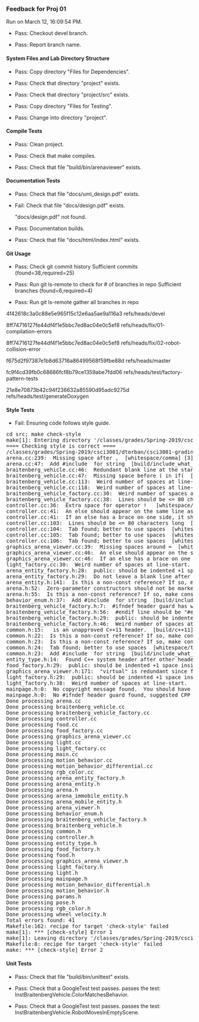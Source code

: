 ### Feedback for Proj 01

Run on March 12, 16:09:54 PM.

+ Pass: Checkout devel branch.



+ Pass: Report branch name.




#### System Files and Lab Directory Structure

+ Pass: Copy directory "Files for Dependencies".



+ Pass: Check that directory "project" exists.

+ Pass: Check that directory "project/src" exists.

+ Pass: Copy directory "Files for Testing".



+ Pass: Change into directory "project".


#### Compile Tests

+ Pass: Clean project.



+ Pass: Check that make compiles.



+ Pass: Check that file "build/bin/arenaviewer" exists.


#### Documentation Tests

+ Pass: Check that file "docs/uml_design.pdf" exists.

+ Fail: Check that file "docs/design.pdf" exists.

     "docs/design.pdf" not found.

+ Pass: Documentation builds.



+ Pass: Check that file "docs/html/index.html" exists.


#### Git Usage

+ Pass: Check git commit history
Sufficient commits (found=38,required=25)

+ Pass: Run git ls-remote to check for # of branches in repo
Sufficient branches (found=6,required=4)

+ Pass: Run git ls-remote gather all branches in repo

4f42618c3a0c88e5e965f15c12e6aa5ae9a116a3	refs/heads/devel

8ff74716127fe44df4f1e5bbc7ed8ac04e0c5ef8	refs/heads/fix/01-compilation-errors

8ff74716127fe44df4f1e5bbc7ed8ac04e0c5ef8	refs/heads/fix/02-robot-collision-error

f675d2f97387e1b8d63716a86499568f59fbe88d	refs/heads/master

fc9f4cd39fb0c68686fcf8b79ce1359abe7fdd06	refs/heads/test/factory-pattern-tests

21e8e70873b42c94f236632a85590d95adc9275d	refs/heads/test/generateDoxygen




#### Style Tests

+ Fail: Ensuring code follows style guide.

<pre>cd src; make check-style
make[1]: Entering directory '/classes/grades/Spring-2019/csci3081/dtorban/csci3081-grading-env/grading-scripts/grading/Proj_01_Full_Feedback/repo-scher528/project/src'
==== Checking style is correct ====
/classes/grades/Spring-2019/csci3081/dtorban/csci3081-grading-env/grading-scripts/grading/Proj_01_Full_Feedback/repo-scher528/cpplint/cpplint.py --root=.. *.cc *.h
arena.cc:239:  Missing space after ,  [whitespace/comma] [3]
arena.cc:47:  Add #include <string> for string  [build/include_what_you_use] [4]
braitenberg_vehicle.cc:46:  Redundant blank line at the start of a code block should be deleted.  [whitespace/blank_line] [2]
braitenberg_vehicle.cc:47:  Missing space before ( in if(  [whitespace/parens] [5]
braitenberg_vehicle.cc:113:  Weird number of spaces at line-start.  Are you using a 2-space indent?  [whitespace/indent] [3]
braitenberg_vehicle.cc:118:  Weird number of spaces at line-start.  Are you using a 2-space indent?  [whitespace/indent] [3]
braitenberg_vehicle_factory.cc:30:  Weird number of spaces at line-start.  Are you using a 2-space indent?  [whitespace/indent] [3]
braitenberg_vehicle_factory.cc:38:  Lines should be <= 80 characters long  [whitespace/line_length] [2]
controller.cc:36:  Extra space for operator !   [whitespace/operators] [4]
controller.cc:41:  An else should appear on the same line as the preceding }  [whitespace/newline] [4]
controller.cc:41:  If an else has a brace on one side, it should have it on both  [readability/braces] [5]
controller.cc:103:  Lines should be <= 80 characters long  [whitespace/line_length] [2]
controller.cc:104:  Tab found; better to use spaces  [whitespace/tab] [1]
controller.cc:105:  Tab found; better to use spaces  [whitespace/tab] [1]
controller.cc:106:  Tab found; better to use spaces  [whitespace/tab] [1]
graphics_arena_viewer.cc:39:  Missing spaces around =  [whitespace/operators] [4]
graphics_arena_viewer.cc:46:  An else should appear on the same line as the preceding }  [whitespace/newline] [4]
graphics_arena_viewer.cc:46:  If an else has a brace on one side, it should have it on both  [readability/braces] [5]
light_factory.cc:30:  Weird number of spaces at line-start.  Are you using a 2-space indent?  [whitespace/indent] [3]
arena_entity_factory.h:28:  public: should be indented +1 space inside class ArenaEntityFactory  [whitespace/indent] [3]
arena_entity_factory.h:29:  Do not leave a blank line after "public:"  [whitespace/blank_line] [3]
arena_entity.h:141:  Is this a non-const reference? If so, make const or use a pointer: json_object& entity_config  [runtime/references] [2]
arena.h:52:  Zero-parameter constructors should not be marked explicit.  [runtime/explicit] [5]
arena.h:55:  Is this a non-const reference? If so, make const or use a pointer: json_object& arena_object  [runtime/references] [2]
behavior_enum.h:37:  Add #include <string> for string  [build/include_what_you_use] [4]
braitenberg_vehicle_factory.h:7:  #ifndef header guard has wrong style, please use: SRC_BRAITENBERG_VEHICLE_FACTORY_H_  [build/header_guard] [5]
braitenberg_vehicle_factory.h:56:  #endif line should be "#endif  // SRC_BRAITENBERG_VEHICLE_FACTORY_H_"  [build/header_guard] [5]
braitenberg_vehicle_factory.h:29:  public: should be indented +1 space inside class BraitenbergVehicleFactory  [whitespace/indent] [3]
braitenberg_vehicle_factory.h:46:  Weird number of spaces at line-start.  Are you using a 2-space indent?  [whitespace/indent] [3]
common.h:15:  <chrono> is an unapproved C++11 header.  [build/c++11] [5]
common.h:22:  Is this a non-const reference? If so, make const or use a pointer: json_value& v  [runtime/references] [2]
common.h:23:  Is this a non-const reference? If so, make const or use a pointer: json_value& v  [runtime/references] [2]
common.h:24:  Tab found; better to use spaces  [whitespace/tab] [1]
common.h:23:  Add #include <string> for string  [build/include_what_you_use] [4]
entity_type.h:14:  Found C++ system header after other header. Should be: entity_type.h, c system, c++ system, other.  [build/include_order] [4]
food_factory.h:29:  public: should be indented +1 space inside class FoodFactory  [whitespace/indent] [3]
graphics_arena_viewer.h:171:  "virtual" is redundant since function is already declared as "override"  [readability/inheritance] [4]
light_factory.h:29:  public: should be indented +1 space inside class LightFactory  [whitespace/indent] [3]
light_factory.h:38:  Weird number of spaces at line-start.  Are you using a 2-space indent?  [whitespace/indent] [3]
mainpage.h:0:  No copyright message found.  You should have a line: "Copyright [year] <Copyright Owner>"  [legal/copyright] [5]
mainpage.h:0:  No #ifndef header guard found, suggested CPP variable is: SRC_MAINPAGE_H_  [build/header_guard] [5]
Done processing arena.cc
Done processing braitenberg_vehicle.cc
Done processing braitenberg_vehicle_factory.cc
Done processing controller.cc
Done processing food.cc
Done processing food_factory.cc
Done processing graphics_arena_viewer.cc
Done processing light.cc
Done processing light_factory.cc
Done processing main.cc
Done processing motion_behavior.cc
Done processing motion_behavior_differential.cc
Done processing rgb_color.cc
Done processing arena_entity_factory.h
Done processing arena_entity.h
Done processing arena.h
Done processing arena_immobile_entity.h
Done processing arena_mobile_entity.h
Done processing arena_viewer.h
Done processing behavior_enum.h
Done processing braitenberg_vehicle_factory.h
Done processing braitenberg_vehicle.h
Done processing common.h
Done processing controller.h
Done processing entity_type.h
Done processing food_factory.h
Done processing food.h
Done processing graphics_arena_viewer.h
Done processing light_factory.h
Done processing light.h
Done processing mainpage.h
Done processing motion_behavior_differential.h
Done processing motion_behavior.h
Done processing params.h
Done processing pose.h
Done processing rgb_color.h
Done processing wheel_velocity.h
Total errors found: 41
Makefile:162: recipe for target 'check-style' failed
make[1]: *** [check-style] Error 1
make[1]: Leaving directory '/classes/grades/Spring-2019/csci3081/dtorban/csci3081-grading-env/grading-scripts/grading/Proj_01_Full_Feedback/repo-scher528/project/src'
Makefile:8: recipe for target 'check-style' failed
make: *** [check-style] Error 2
</pre>




#### Unit Tests

+ Pass: Check that file "build/bin/unittest" exists.

+ Pass: Check that a GoogleTest test passes.
    passes the test: InstBraitenbergVehicle.ColorMatchesBehavior.



+ Pass: Check that a GoogleTest test passes.
    passes the test: InstBraitenbergVehicle.RobotMovesInEmptyScene.



